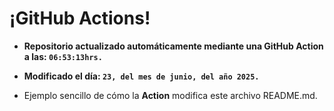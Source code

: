 # ¡GitHub Actions!
* **Repositorio actualizado automáticamente mediante una GitHub Action a las: `06:53:13hrs.`**
* **Modificado el día: `23, del mes de junio, del año 2025.`**

* Ejemplo sencillo de cómo la **Action** modifica este archivo README.md.
